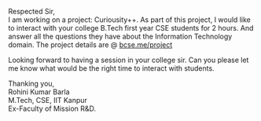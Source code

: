 Respected Sir,  
I am working on a project: Curiousity++. As part of this project, I would like to interact with your college B.Tech first year CSE students for 2 hours. And answer all the questions they have about the Information Technology domain. The project details are @ [bcse.me/project](https://bcse.me/project)  
  
Looking forward to having a session in your college sir. Can you please let me know what would be the right time to interact with students.  
  
Thanking you,  
Rohini Kumar Barla  
M.Tech, CSE, IIT Kanpur  
Ex-Faculty of Mission R&D.  
